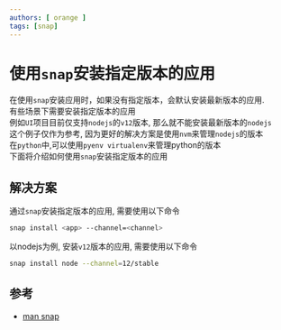 ```yaml
---
authors: [ orange ]
tags: [snap]
---
```


# 使用`snap`安装指定版本的应用

在使用`snap`安装应用时，如果没有指定版本，会默认安装最新版本的应用.<br/>
有些场景下需要安装指定版本的应用<br/>
例如`UI`项目目前仅支持`nodejs`的`v12`版本, 那么就不能安装最新版本的`nodejs`<br/>
这个例子仅作为参考, 因为更好的解决方案是使用`nvm`来管理`nodejs`的版本<br/>
在`python`中,可以使用`pyenv virtualenv`来管理python的版本<br/>
下面将介绍如何使用`snap`安装指定版本的应用

<!--truncate-->

## 解决方案

通过`snap`安装指定版本的应用, 需要使用以下命令

```bash
snap install <app> --channel=<channel>
```

以nodejs为例, 安装`v12`版本的应用, 需要使用以下命令

```bash
snap install node --channel=12/stable
```

## 参考

- [man snap](https://manpages.org/snap)
